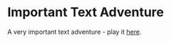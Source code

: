 # Important Text Adventure

A very important text adventure - play it [here](http://krisajenkins.github.io/important-text-adventure/).
